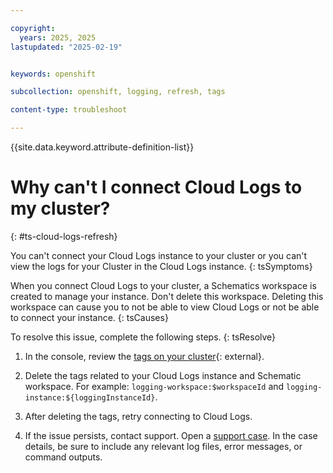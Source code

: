 ```yaml
---

copyright: 
  years: 2025, 2025
lastupdated: "2025-02-19"


keywords: openshift

subcollection: openshift, logging, refresh, tags

content-type: troubleshoot

---
```


{{site.data.keyword.attribute-definition-list}}

# Why can't I connect Cloud Logs to my cluster?
{: #ts-cloud-logs-refresh}


You can't connect your Cloud Logs instance to your cluster or you can't view the logs for your Cluster in the Cloud Logs instance.
{: tsSymptoms}

When you connect Cloud Logs to your cluster, a Schematics workspace is created to manage your instance. Don't delete this workspace. Deleting this workspace can cause you to not be able to view Cloud Logs or not be able to connect your instance.
{: tsCauses}

To resolve this issue, complete the following steps.
{: tsResolve}

1. In the console, review the [tags on your cluster](https://cloud.ibm.com/containers/cluster-management/clusters){: external}.

1. Delete the tags related to your Cloud Logs instance and Schematic workspace. For example: `logging-workspace:$workspaceId` and `logging-instance:${loggingInstanceId}`.

1. After deleting the tags, retry connecting to Cloud Logs.

1. If the issue persists, contact support. Open a [support case](/docs/account?topic=account-using-avatar). In the case details, be sure to include any relevant log files, error messages, or command outputs.

